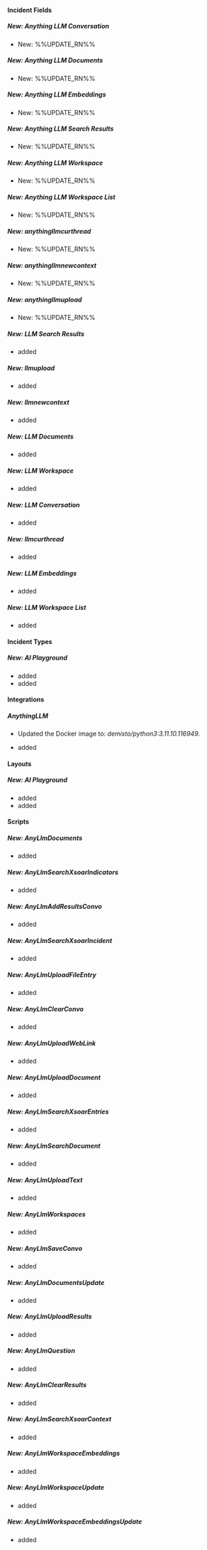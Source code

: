 
#### Incident Fields

##### New: Anything LLM Conversation

- New: %%UPDATE_RN%%

##### New: Anything LLM Documents

- New: %%UPDATE_RN%%

##### New: Anything LLM Embeddings

- New: %%UPDATE_RN%%

##### New: Anything LLM Search Results

- New: %%UPDATE_RN%%

##### New: Anything LLM Workspace

- New: %%UPDATE_RN%%

##### New: Anything LLM Workspace List

- New: %%UPDATE_RN%%

##### New: anythingllmcurthread

- New: %%UPDATE_RN%%

##### New: anythingllmnewcontext

- New: %%UPDATE_RN%%

##### New: anythingllmupload

- New: %%UPDATE_RN%%

##### New: LLM Search Results

- added
##### New: llmupload

- added
##### New: llmnewcontext

- added
##### New: LLM Documents

- added
##### New: LLM Workspace

- added
##### New: LLM Conversation

- added
##### New: llmcurthread

- added
##### New: LLM Embeddings

- added
##### New: LLM Workspace List

- added

#### Incident Types

##### New: AI Playground

- added
- added

#### Integrations

##### AnythingLLM
- Updated the Docker image to: *demisto/python3:3.11.10.116949*.



- added

#### Layouts

##### New: AI Playground

- added
- added

#### Scripts

##### New: AnyLlmDocuments

- added
##### New: AnyLlmSearchXsoarIndicators

- added
##### New: AnyLlmAddResultsConvo

- added
##### New: AnyLlmSearchXsoarIncident

- added
##### New: AnyLlmUploadFileEntry

- added
##### New: AnyLlmClearConvo

- added
##### New: AnyLlmUploadWebLink

- added
##### New: AnyLlmUploadDocument

- added
##### New: AnyLlmSearchXsoarEntries

- added
##### New: AnyLlmSearchDocument

- added
##### New: AnyLlmUploadText

- added
##### New: AnyLlmWorkspaces

- added
##### New: AnyLlmSaveConvo

- added
##### New: AnyLlmDocumentsUpdate

- added
##### New: AnyLlmUploadResults

- added
##### New: AnyLlmQuestion

- added
##### New: AnyLlmClearResults

- added
##### New: AnyLlmSearchXsoarContext

- added
##### New: AnyLlmWorkspaceEmbeddings

- added
##### New: AnyLlmWorkspaceUpdate

- added
##### New: AnyLlmWorkspaceEmbeddingsUpdate

- added
